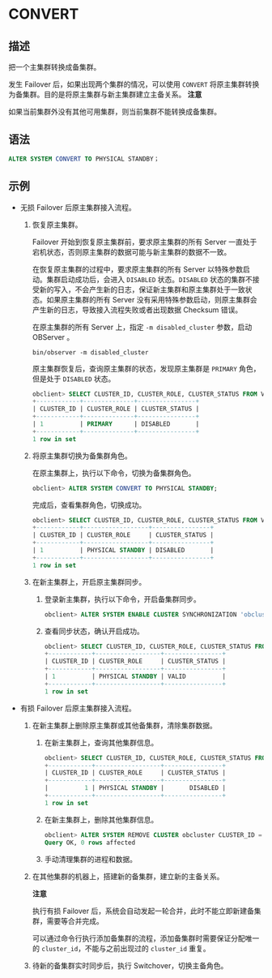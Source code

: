 CONVERT
============================



描述
-----------------------

把一个主集群转换成备集群。

发生 Failover 后，如果出现两个集群的情况，可以使用 `CONVERT` 将原主集群转换为备集群。目的是将原主集群与新主集群建立主备关系。
**注意**



如果当前集群外没有其他可用集群，则当前集群不能转换成备集群。

语法
-----------------------

```sql
ALTER SYSTEM CONVERT TO PHYSICAL STANDBY；
```



示例
-----------------------

* 无损 Failover 后原主集群接入流程。

  1. 恢复原主集群。

     Failover 开始到恢复原主集群前，要求原主集群的所有 Server 一直处于宕机状态，否则原主集群的数据可能与新主集群的数据不一致。

     在恢复原主集群的过程中，要求原主集群的所有 Server 以特殊参数启动。集群启动成功后，会进入 `DISABLED` 状态。`DISABLED` 状态的集群不接受新的写入，不会产生新的日志，保证新主集群和原主集群处于一致状态。如果原主集群的所有 Server 没有采用特殊参数启动，则原主集群会产生新的日志，导致接入流程失败或者出现数据 Checksum 错误。

     在原主集群的所有 Server 上，指定 `-m disabled_cluster` 参数，启动 OBServer 。

     ```shell
     bin/observer -m disabled_cluster
     ```



     原主集群恢复后，查询原主集群的状态，发现原主集群是 `PRIMARY` 角色，但是处于 `DISABLED` 状态。

     ```sql
     obclient> SELECT CLUSTER_ID, CLUSTER_ROLE, CLUSTER_STATUS FROM V$OB_CLUSTER;
     +------------+--------------+----------------+
     | CLUSTER_ID | CLUSTER_ROLE | CLUSTER_STATUS |
     +------------+--------------+----------------+
     | 1          | PRIMARY      | DISABLED       |
     +------------+--------------+----------------+
     1 row in set
     ```



  2. 将原主集群切换为备集群角色。

     在原主集群上，执行以下命令，切换为备集群角色。

     ```sql
     obclient> ALTER SYSTEM CONVERT TO PHYSICAL STANDBY;
     ```



     完成后，查看集群角色，切换成功。

     ```sql
     obclient> SELECT CLUSTER_ID, CLUSTER_ROLE, CLUSTER_STATUS FROM V$OB_CLUSTER;
     +------------+------------------+----------------+
     | CLUSTER_ID | CLUSTER_ROLE     | CLUSTER_STATUS |
     +------------+------------------+----------------+
     | 1          | PHYSICAL STANDBY | DISABLED       |
     +------------+------------------+----------------+
     1 row in set
     ```



  3. 在新主集群上，开启原主集群同步。

     1. 登录新主集群，执行以下命令，开启备集群同步。

        ```sql
        obclient> ALTER SYSTEM ENABLE CLUSTER SYNCHRONIZATION 'obcluster' CLUSTER_ID=1;
        ```



     2. 查看同步状态，确认开启成功。

        ```sql
        obclient> SELECT CLUSTER_ID, CLUSTER_ROLE, CLUSTER_STATUS FROM V$OB_STANDBY_STATUS;
        +------------+------------------+----------------+
        | CLUSTER_ID | CLUSTER_ROLE     | CLUSTER_STATUS |
        +------------+------------------+----------------+
        | 1          | PHYSICAL STANDBY | VALID          |
        +------------+------------------+----------------+
        1 row in set
        ```









* 有损 Failover 后原主集群接入流程。

  1. 在新主集群上删除原主集群或其他备集群，清除集群数据。

     1. 在新主集群上，查询其他集群信息。

        ```sql
        obclient> SELECT CLUSTER_ID, CLUSTER_ROLE, CLUSTER_STATUS FROM V$OB_STANDBY_STATUS;
        +------------+------------------+----------------+
        | CLUSTER_ID | CLUSTER_ROLE     | CLUSTER_STATUS |
        +------------+------------------+----------------+
        |          1 | PHYSICAL STANDBY |       DISABLED |
        +------------+------------------+----------------+
        1 row in set
        ```



     2. 在新主集群上，删除其他集群信息。

        ```sql
        obclient> ALTER SYSTEM REMOVE CLUSTER obcluster CLUSTER_ID = 1;
        Query OK, 0 rows affected
        ```



     3. 手动清理集群的进程和数据。






  2. 在其他集群的机器上，搭建新的备集群，建立新的主备关系。

     **注意**



     执行有损 Failover 后，系统会自动发起一轮合并，此时不能立即新建备集群，需要等合并完成。

     可以通过命令行执行添加备集群的流程，添加备集群时需要保证分配唯一的 `cluster_id`，不能与之前出现过的 `cluster_id` 重复。


  3. 待新的备集群实时同步后，执行 Switchover，切换主备角色。









